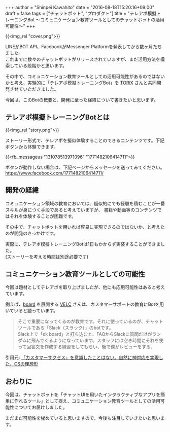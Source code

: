 +++
author = "Shinpei Kawahito"
date = "2016-08-18T15:20:16+09:00"
draft = false
tags = ["チャットボット", "プロダクト"]
title = "テレアポ模擬トレーニングBot 〜コミュニケーション教育ツールとしてのチャットボットの活用可能性〜"
+++

{{<img_rel "cover.png">}}

LINEがBOT API、FacebookがMessenger Platformを発表してから数ヶ月たちました。  
これまでに数々のチャットボットがリリースされていますが、まだ活用方法を模索している段階かと思います。

その中で、コミュニケーション教育ツールとしての活用可能性があるのではないかと考え、実験的に「テレアポ模擬トレーニングBot」を [TORiX](http://www.torix-corp.com/) さんと共同開発させていただきました。

今回は、このBotの概要と、開発に至った経緯について書きたいと思います。

## テレアポ模擬トレーニングBotとは
{{<img_rel "story.png">}}

ストーリー形式で、テレアポを擬似体験することのできるコンテンツです。下記ボタンから体験できます。

{{<fb_messageus "131078513971096" "1771482106414711">}}

ボタンが動作しない場合は、下記ページからメッセージを送ってみてください。  
https://www.facebook.com/1771482106414711/

## 開発の経緯
コミュニケーション領域の教育においては、疑似的にでも経験を積むことが一番スキルが身につく手段であると考えていますが、
書籍や動画等のコンテンツではそれを体験することが困難です。

その中で、チャットボットを用いれば容易に実現できるのではないか、と考えたのが開発のきっかけです。  

実際に、テレアポ模擬トレーニングBotは1日もかからず実装することができました。  
(ストーリーを考える時間は別途必要です)

## コミュニケーション教育ツールとしての可能性
今回は題材としてテレアポを取り上げましたが、他にも応用可能性はあると考えています。

例えば、[board](https://the-board.jp/) を展開する [VELC](http://www.velc.co.jp/about/) さんは、カスタマーサポートの教育にBotを用いていると語っています。

> そこで重要になってくるのが教育です。それに使っているのが、チャットツールである「Slack（スラック）」のbotです。  
Slack上で「ok board」と打ち込むと、FAQからSlackに質問だけがランダムに飛んでくるようになっています。スタッフには空き時間にそれを使って回答文を作成する練習をしてもらい、後で僕がレビューをする。

引用元: [「カスタマーサクセス」を意識したことはない。自然に神対応を実現した、CSの理想形](https://seleck.cc/article/475)

## おわりに
今回は、チャットボットを「チャットUIを用いたインタラクティブなアプリを簡単に作れるツール」として捉え、コミュニケーション教育ツールとしての活用可能性についてお届けしました。  

まだまだ可能性を秘めていると思いますので、今後も注目していきたいと思います。
